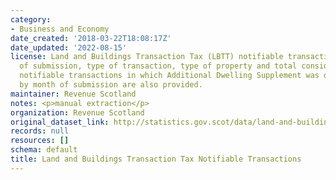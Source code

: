 ```yaml
---
category:
- Business and Economy
date_created: '2018-03-22T18:08:17Z'
date_updated: '2022-08-15'
license: Land and Buildings Transaction Tax (LBTT) notifiable transactions by month
  of submission, type of transaction, type of property and total consideration. LBTT
  notifiable transactions in which Additional Dwelling Supplement was declared due
  by month of submission are also provided.
maintainer: Revenue Scotland
notes: <p>manual extraction</p>
organization: Revenue Scotland
original_dataset_link: http://statistics.gov.scot/data/land-and-buildings-transaction-tax-notifiable-transactions
records: null
resources: []
schema: default
title: Land and Buildings Transaction Tax Notifiable Transactions
---
```

